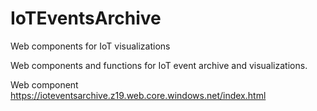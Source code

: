 # IoTEventsArchive
Web components for IoT visualizations

Web components and functions for IoT event archive and visualizations. 

Web component
https://ioteventsarchive.z19.web.core.windows.net/index.html
